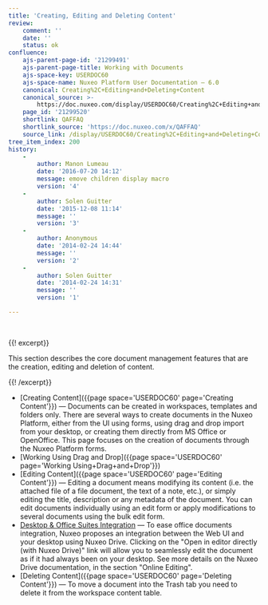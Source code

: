 ```yaml
---
title: 'Creating, Editing and Deleting Content'
review:
    comment: ''
    date: ''
    status: ok
confluence:
    ajs-parent-page-id: '21299491'
    ajs-parent-page-title: Working with Documents
    ajs-space-key: USERDOC60
    ajs-space-name: Nuxeo Platform User Documentation — 6.0
    canonical: Creating%2C+Editing+and+Deleting+Content
    canonical_source: >-
        https://doc.nuxeo.com/display/USERDOC60/Creating%2C+Editing+and+Deleting+Content
    page_id: '21299520'
    shortlink: QAFFAQ
    shortlink_source: 'https://doc.nuxeo.com/x/QAFFAQ'
    source_link: /display/USERDOC60/Creating%2C+Editing+and+Deleting+Content
tree_item_index: 200
history:
    -
        author: Manon Lumeau
        date: '2016-07-20 14:12'
        message: emove children display macro
        version: '4'
    -
        author: Solen Guitter
        date: '2015-12-08 11:14'
        message: ''
        version: '3'
    -
        author: Anonymous
        date: '2014-02-24 14:44'
        message: ''
        version: '2'
    -
        author: Solen Guitter
        date: '2014-02-24 14:31'
        message: ''
        version: '1'

---
```

&nbsp;

{{! excerpt}}

This section describes the core document management features that are the creation, editing and deletion of content.

{{! /excerpt}}

*   [Creating Content]({{page space='USERDOC60' page='Creating Content'}})&nbsp;&mdash;&nbsp;<span class="smalltext">Documents can be created in workspaces, templates and folders only. There are several ways to create documents in the Nuxeo Platform, either from the UI using forms, using drag and drop import from your desktop, or creating them directly from MS Office or OpenOffice. This page focuses on the creation of documents through the Nuxeo Platform forms.</span>
*   [Working Using Drag and Drop]({{page space='USERDOC60' page='Working Using+Drag+and+Drop'}})
*   [Editing Content]({{page space='USERDOC60' page='Editing Content'}})&nbsp;&mdash;&nbsp;<span class="smalltext">Editing a document means modifying its content (i.e. the attached file of a file document, the text of a note, etc.), or simply editing the title, description or any metadata of the document. You can edit documents individually using an edit form or apply modifications to several documents using the bulk edit form.</span>
*   [Desktop & Office Suites Integration](/pages/viewpage.action?pageId=21299487)&nbsp;&mdash;&nbsp;<span class="smalltext">To ease office documents integration, Nuxeo proposes an integration between the Web UI and your desktop using Nuxeo Drive. Clicking on the "Open in editor directly (with Nuxeo Drive)" link will allow you to seamlessly edit the document as if it had always been on your desktop. See more details on the Nuxeo Drive documentation, in the section "Online Editing".</span>
*   [Deleting Content]({{page space='USERDOC60' page='Deleting Content'}})&nbsp;&mdash;&nbsp;<span class="smalltext">To move a document into the Trash tab you need to delete it from the workspace content table.</span>
